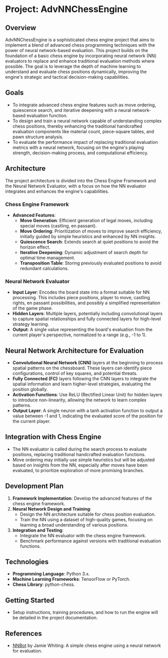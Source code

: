 # Project: AdvNNChessEngine

## Overview

AdvNNChessEngine is a sophisticated chess engine project that aims to implement a blend of advanced chess programming techniques with the power of neural network-based evaluation. This project builds on the foundation of a basic chess engine by incorporating neural network (NN) evaluators to replace and enhance traditional evaluation methods where possible. The goal is to leverage the depth of machine learning to understand and evaluate chess positions dynamically, improving the engine's strategic and tactical decision-making capabilities.

## Goals

- To integrate advanced chess engine features such as move ordering, quiescence search, and iterative deepening with a neural network-based evaluation function.
- To design and train a neural network capable of understanding complex chess positions, thereby enhancing the traditional handcrafted evaluation components like material count, piece-square tables, and pawn structure analysis.
- To evaluate the performance impact of replacing traditional evaluation metrics with a neural network, focusing on the engine's playing strength, decision-making process, and computational efficiency.

## Architecture

The project architecture is divided into the Chess Engine Framework and the Neural Network Evaluator, with a focus on how the NN evaluator integrates and enhances the engine's capabilities.

### Chess Engine Framework

- **Advanced Features**:
  - **Move Generation**: Efficient generation of legal moves, including special moves (castling, en passant).
  - **Move Ordering**: Prioritization of moves to improve search efficiency, initially guided by simple heuristics and enhanced by NN insights.
  - **Quiescence Search**: Extends search at quiet positions to avoid the horizon effect.
  - **Iterative Deepening**: Dynamic adjustment of search depth for optimal time management.
  - **Transposition Table**: Storing previously evaluated positions to avoid redundant calculations.

### Neural Network Evaluator

- **Input Layer**: Encodes the board state into a format suitable for NN processing. This includes piece positions, player to move, castling rights, en passant possibilities, and possibly a simplified representation of the game phase.
- **Hidden Layers**: Multiple layers, potentially including convolutional layers to capture spatial relationships and fully connected layers for high-level strategy learning.
- **Output**: A single value representing the board's evaluation from the current player's perspective, normalized to a range (e.g., -1 to 1).

## Neural Network Architecture for Evaluation

- **Convolutional Neural Network (CNN)** layers at the beginning to process spatial patterns on the chessboard. These layers can identify piece configurations, control of key squares, and potential threats.
- **Fully Connected (FC)** layers following the CNN layers to integrate the spatial information and learn higher-level strategies, evaluating the position globally.
- **Activation Functions**: Use ReLU (Rectified Linear Unit) for hidden layers to introduce non-linearity, allowing the network to learn complex patterns.
- **Output Layer**: A single neuron with a tanh activation function to output a value between -1 and 1, indicating the evaluated score of the position for the current player.

## Integration with Chess Engine

- The NN evaluator is called during the search process to evaluate positions, replacing traditional handcrafted evaluation functions.
- Move ordering may initially use simple heuristics but will be adjusted based on insights from the NN, especially after moves have been evaluated, to prioritize exploration of more promising branches.

## Development Plan

1. **Framework Implementation**: Develop the advanced features of the chess engine framework.
2. **Neural Network Design and Training**:
   - Design the NN architecture suitable for chess position evaluation.
   - Train the NN using a dataset of high-quality games, focusing on learning a broad understanding of various positions.
3. **Integration and Testing**:
   - Integrate the NN evaluator with the chess engine framework.
   - Benchmark performance against versions with traditional evaluation functions.

## Technologies

- **Programming Language**: Python 3.x.
- **Machine Learning Frameworks**: TensorFlow or PyTorch.
- **Chess Library**: python-chess.

## Getting Started

- Setup instructions, training procedures, and how to run the engine will be detailed in the project documentation.

## References

- [NNBot](https://github.com/SebLague/Tiny-Chess-Bot-Challenge-Results/blob/main/Bots/Bot_529.cs) by Jamie Whiting: A simple chess engine using a neural network for evaluation.
